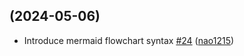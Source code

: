 ## [](https://github.com/nao1215/markdown/compare/v0.3.0...) (2024-05-06)

* Introduce mermaid flowchart syntax [#24](https://github.com/nao1215/markdown/pull/24) ([nao1215](https://github.com/nao1215))
